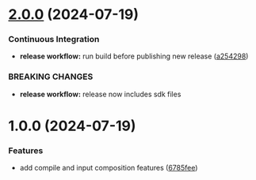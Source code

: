 # [2.0.0](https://github.com/ChainsAtlas/atlas-sdk/compare/v1.0.0...v2.0.0) (2024-07-19)


### Continuous Integration

* **release workflow:** run build before publishing new release ([a254298](https://github.com/ChainsAtlas/atlas-sdk/commit/a2542986fb6f8999f3fc5d5234df38bba7f5f221))


### BREAKING CHANGES

* **release workflow:** release now includes sdk files

# 1.0.0 (2024-07-19)


### Features

* add compile and input composition features ([6785fee](https://github.com/ChainsAtlas/atlas-sdk/commit/6785feecde3b7c6caef9ae3afe7cb91233167ee9))
